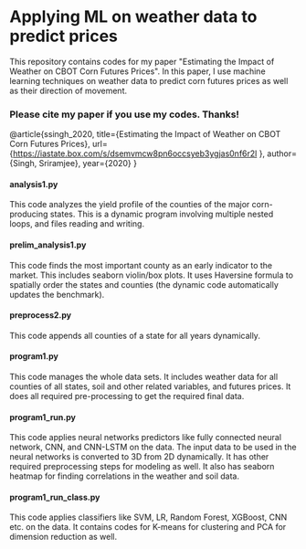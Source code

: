 # Applying ML on weather data to predict prices


This repository contains codes for my paper "Estimating the Impact of Weather on CBOT Corn Futures Prices". In this paper, I use machine learning techniques on weather data to predict corn futures prices as well as their direction of movement.

### Please cite my paper if you use my codes. Thanks!

@article{ssingh_2020,
   title={Estimating the Impact of Weather on CBOT Corn Futures Prices},
   url={https://iastate.box.com/s/dsemvmcw8pn6occsyeb3ygjas0nf6r2l },
   author={Singh, Sriramjee},
   year={2020}
}


#### analysis1.py

This code analyzes the yield profile of the counties of the major corn-producing states. This is a dynamic program involving multiple nested loops, and files reading and writing. 

#### prelim_analysis1.py

This code finds the most important county as an early indicator to the market. This includes seaborn violin/box plots. It uses Haversine formula to spatially order the states and counties (the dynamic code automatically updates the benchmark).

#### preprocess2.py

This code appends all counties of a state for all years dynamically.

#### program1.py

This code manages the whole data sets. It includes weather data for all counties of all states, soil and other related variables, and futures prices. It does all required pre-processing to get the required final data.

#### program1_run.py

This code applies neural networks predictors like fully connected neural network, CNN, and CNN-LSTM on the data. The input data to be used in the neural networks is converted to 3D from 2D dynamically. It has other required preprocessing steps for modeling as well. It also has seaborn heatmap for finding correlations in the weather and soil data.

#### program1_run_class.py

This code applies classifiers like SVM, LR, Random Forest, XGBoost, CNN etc. on the data. It contains codes for K-means for clustering and PCA for dimension reduction as well.







